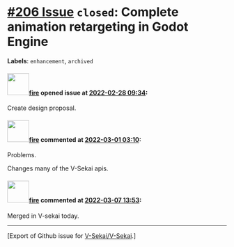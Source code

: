 # [\#206 Issue](https://github.com/V-Sekai/V-Sekai/issues/206) `closed`: Complete animation retargeting in Godot Engine
**Labels**: `enhancement`, `archived`


#### <img src="https://avatars.githubusercontent.com/u/32321?u=c2e06a3d2b49a467aa907e54aa259516440267cc&v=4" width="50">[fire](https://github.com/fire) opened issue at [2022-02-28 09:34](https://github.com/V-Sekai/V-Sekai/issues/206):

Create design proposal.

#### <img src="https://avatars.githubusercontent.com/u/32321?u=c2e06a3d2b49a467aa907e54aa259516440267cc&v=4" width="50">[fire](https://github.com/fire) commented at [2022-03-01 03:10](https://github.com/V-Sekai/V-Sekai/issues/206#issuecomment-1054952133):

Problems.

Changes many of the V-Sekai apis.

#### <img src="https://avatars.githubusercontent.com/u/32321?u=c2e06a3d2b49a467aa907e54aa259516440267cc&v=4" width="50">[fire](https://github.com/fire) commented at [2022-03-07 13:53](https://github.com/V-Sekai/V-Sekai/issues/206#issuecomment-1060711573):

Merged in V-sekai today.


-------------------------------------------------------------------------------



[Export of Github issue for [V-Sekai/V-Sekai](https://github.com/V-Sekai/V-Sekai).]
